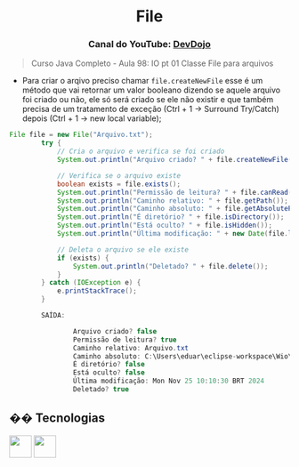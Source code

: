 <h1 align="center">File</h1>

<h3 align="center"> Canal do YouTube: <a href="https://www.youtube.com/watch?v=1MnFUxq3Z4M&list=PL62G310vn6nHrMr1tFLNOYP_c73m6nAzL&index=100">DevDojo</a> </h3>

> Curso Java Completo - Aula 98: IO pt 01 Classe File para arquivos

- Para criar o arqivo preciso chamar `file.createNewFile` esse é um método que vai retornar um valor booleano dizendo se aquele arquivo foi criado ou não, ele só será criado se ele não existir e que também precisa de um tratamento de exceção (Ctrl + 1 -> Surround Try/Catch) depois (Ctrl + 1 -> new local variable);

````java
File file = new File("Arquivo.txt");
        try {
            // Cria o arquivo e verifica se foi criado
            System.out.println("Arquivo criado? " + file.createNewFile());

            // Verifica se o arquivo existe
            boolean exists = file.exists();
            System.out.println("Permissão de leitura? " + file.canRead());
            System.out.println("Caminho relativo: " + file.getPath());
            System.out.println("Caminho absoluto: " + file.getAbsolutePath());
            System.out.println("É diretório? " + file.isDirectory());
            System.out.println("Está oculto? " + file.isHidden());
            System.out.println("Última modificação: " + new Date(file.lastModified()));

            // Deleta o arquivo se ele existe
            if (exists) {
                System.out.println("Deletado? " + file.delete());
            }
        } catch (IOException e) {
            e.printStackTrace();
        }

        SAÍDA: 

                Arquivo criado? false
                Permissão de leitura? true
                Caminho relativo: Arquivo.txt
                Caminho absoluto: C:\Users\eduar\eclipse-workspace\Wio\Teste\Arquivo.txt
                É diretório? false
                Está oculto? false
                Última modificação: Mon Nov 25 10:10:30 BRT 2024
                Deletado? true
````

## �� Tecnologias

<div>
  
<img src="https://cdn.jsdelivr.net/gh/devicons/devicon@latest/icons/eclipse/eclipse-original.svg" width="40" height="40"/>
<img src="https://cdn.jsdelivr.net/gh/devicons/devicon@latest/icons/java/java-original.svg" width="40" height="40"/>
          
</div>
